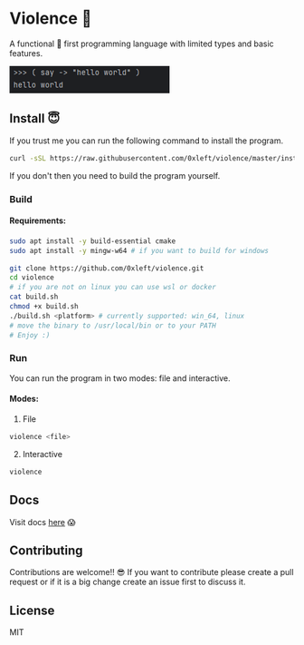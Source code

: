 # Violence 🤬

A functional 🤑 first programming language with limited types and basic features.

![img.png](images/img.png)

## Install 😇

If you trust me you can run the following command to install the program.

```bash
curl -sSL https://raw.githubusercontent.com/0xleft/violence/master/install.sh | sudo sh
```

If you don't then you need to build the program yourself.

### Build

#### Requirements:

```bash
sudo apt install -y build-essential cmake
sudo apt install -y mingw-w64 # if you want to build for windows
```

```bash
git clone https://github.com/0xleft/violence.git
cd violence
# if you are not on linux you can use wsl or docker
cat build.sh
chmod +x build.sh
./build.sh <platform> # currently supported: win_64, linux
# move the binary to /usr/local/bin or to your PATH
# Enjoy :)
```

### Run

You can run the program in two modes: file and interactive.

#### Modes:
1. File

```bash
violence <file>
```

2. Interactive

```bash
violence
```

## Docs

Visit docs [here](docs/README.md) 😱

## Contributing

Contributions are welcome!! 😎 If you want to contribute please create a pull request or if it is a big change create an issue first to discuss it.

## License

MIT